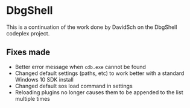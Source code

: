 # DbgShell
This is a continuation of the work done by DavidSch on the DbgShell codeplex project.

## Fixes made
 * Better error message when `cdb.exe` cannot be found
 * Changed default settings (paths, etc) to work better with a standard Windows 10 SDK install
 * Changed default sos load command in settings
 * Reloading plugins no longer causes them to be appended to the list multiple times